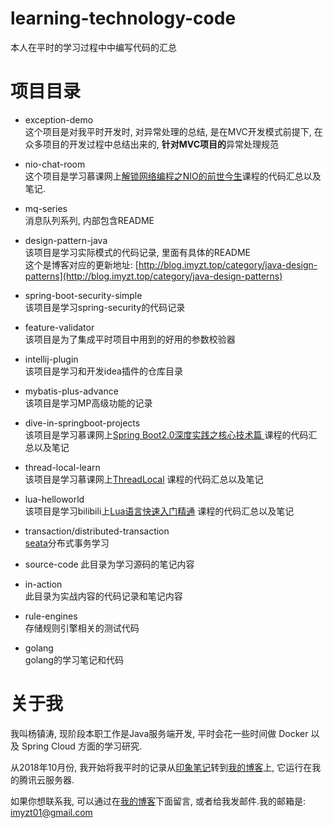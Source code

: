 # learning-technology-code
本人在平时的学习过程中中编写代码的汇总


# 项目目录

- exception-demo  
    这个项目是对我平时开发时, 对异常处理的总结, 是在MVC开发模式前提下, 在众多项目的开发过程中总结出来的, **针对MVC项目的**异常处理规范

- nio-chat-room  
    这个项目是学习慕课网上[解锁网络编程之NIO的前世今生](https://www.imooc.com/learn/1118)课程的代码汇总以及笔记.  

- mq-series  
    消息队列系列, 内部包含README

- design-pattern-java  
    该项目是学习实际模式的代码记录, 里面有具体的README  
    这个是博客对应的更新地址: [http://blog.imyzt.top/category/java-design-patterns](http://blog.imyzt.top/category/java-design-patterns)

- spring-boot-security-simple  
    该项目是学习spring-security的代码记录

- feature-validator  
     该项目是为了集成平时项目中用到的好用的参数校验器  

- intellij-plugin  
     该项目是学习和开发idea插件的仓库目录

- mybatis-plus-advance  
     该项目是学习MP高级功能的记录  

- dive-in-springboot-projects   
     该项目是学习慕课网上[Spring Boot2.0深度实践之核心技术篇
](https://coding.imooc.com/class/evaluation/252.html#Anchor)课程的代码汇总以及笔记  

- thread-local-learn  
     该项目是学习慕课网上[ThreadLocal](https://www.imooc.com/learn/1217) 课程的代码汇总以及笔记
     
- lua-helloworld  
     该项目是学习bilibili上[Lua语言快速入门精通](https://www.bilibili.com/video/av46428956?from=search&seid=5889915958102862127) 课程的代码汇总以及笔记

- transaction/distributed-transaction  
     [seata](http://seata.io/zh-cn/docs/user/quickstart.html)分布式事务学习  

- source-code
	  此目录为学习源码的笔记内容  

- in-action   
	  此目录为实战内容的代码记录和笔记内容

- rule-engines  
        存储规则引擎相关的测试代码  

- golang  
	golang的学习笔记和代码  


# 关于我

我叫杨镇涛, 现阶段本职工作是Java服务端开发, 平时会花一些时间做 Docker 以及 Spring Cloud 方面的学习研究.    

从2018年10月份, 我开始将我平时的记录从[印象笔记](https://www.yinxiang.com/)转到[我的博客](http://blog.imyzt.top)上, 它运行在我的腾讯云服务器.  

如果你想联系我, 可以通过在[我的博客](http://blog.imyzt.top/about)下面留言, 或者给我发邮件.我的邮箱是: <a href="mailto:imyzt01@gmail.com">imyzt01@gmail.com</a>  

